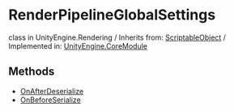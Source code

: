 # RenderPipelineGlobalSettings
class in UnityEngine.Rendering
 / Inherits from: <a href="https://docs.unity3d.com/6000.0/Documentation/ScriptReference/ScriptableObject.html" target="_blank">ScriptableObject</a> / Implemented in: <a href="https://docs.unity3d.com/6000.0/Documentation/ScriptReference/UnityEngine.CoreModule.html" target="_blank">UnityEngine.CoreModule</a>
## Methods
- <a href="https://docs.unity3d.com/6000.0/Documentation/ScriptReference/RenderPipelineGlobalSettings.OnAfterDeserialize.html" target="_blank">OnAfterDeserialize</a>
- <a href="https://docs.unity3d.com/6000.0/Documentation/ScriptReference/RenderPipelineGlobalSettings.OnBeforeSerialize.html" target="_blank">OnBeforeSerialize</a>
